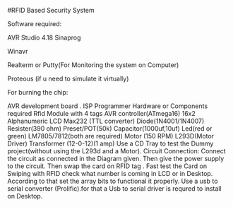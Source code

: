 #RFID Based Security System

Software required:

AVR Studio 4.18
Sinaprog

Winavr

Realterm or Putty(For Monitoring the system on Computer)

Proteous (if u need to simulate it virtually)

For burning the chip:

AVR development board .
ISP Programmer 
Hardware or Components required
Rfid Module with 4 tags
AVR controller(ATmega16)
16x2 Alphanumeric LCD
Max232 (TTL converter)
Diode(1N4001/1N4007)
Resister(390 ohm)
Preset/POT(50k)
Capacitor(1000uf,10uf)
Led(red or green)
LM7805/7812(both are required)
Motor (150 RPM)
L293D(Motor Driver)
Transformer (12-0-12)(1 amp)
Use a CD Tray to test the Dummy project(without using the L293d and a Motor).
Circuit Connection:
Connect  the circuit as connected in the Diagram given.
Then give the power supply to the circuit. Then swap the card on RFID tag .
Fast test the Card on Swiping with RFID check what number is coming  in LCD or in Desktop. According to that set the array bits to functional it properly. 
Use a usb to serial converter (Prolific).for that a  Usb to serial driver is requred to install on Desktop.



